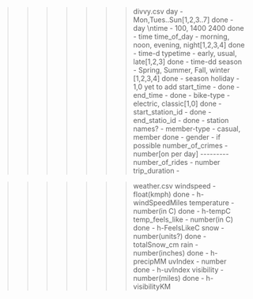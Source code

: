 >>>>>>> divvy.csv
day	             - Mon,Tues..Sun[1,2,3..7]					done - day
\ntime  			 - 100, 1400 2400							done - time
time_of_day	     - morning, noon, evening, night[1,2,3,4] 	done - time-d
typetime         - early, usual, late[1,2,3]					done - time-dd
season           - Spring, Summer, Fall, winter [1,2,3,4]	done - season
holiday			 - 1,0                  					yet to add
start_time       -      									done - 
end_time         - 											done - 
bike-type        - electric, classic[1,0]					done - 
start_station_id - 											done - 
end_statio_id    -											done - 
station names?   - 
member-type      - casual, member							done - 
gender           - if possible
number_of_crimes - number[on per day] ---------
number_of_rides  - number
trip_duration    - 

>>>>>>> weather.csv
windspeed        - float(kmph)								done - h-windSpeedMiles
temperature      - number(in C)								done - h-tempC
temp_feels_like  - number(in C)								done - h-FeelsLikeC
snow             - number(units?)							done - totalSnow_cm
rain 		     - number(inches)							done - h-precipMM
uvIndex 		 - number									done - h-uvIndex
visibility       - number(miles)							done - h-visibilityKM
